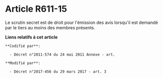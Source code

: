 # Article R611-15

Le scrutin secret est de droit pour l'émission des avis lorsqu'il est demandé par le tiers au moins des membres présents.

**Liens relatifs à cet article**

	**Codifié par**:

	  - Décret n°2011-574 du 24 mai 2011 Annexe - art.

	**Modifié par**:

	  - Décret n°2017-456 du 29 mars 2017 - art. 3

